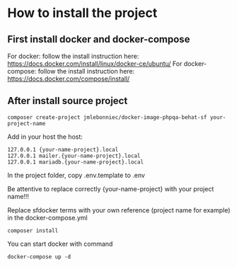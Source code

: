 # How to install the project

## First install docker and docker-compose
For docker: follow the install instruction here: https://docs.docker.com/install/linux/docker-ce/ubuntu/
For docker-compose: follow the install instruction here: https://docs.docker.com/compose/install/

## After install source project
```
composer create-project jmlebonniec/docker-image-phpqa-behat-sf your-project-name
```

Add in your host the host:
```
127.0.0.1 {your-name-project}.local
127.0.0.1 mailer.{your-name-project}.local
127.0.0.1 mariadb.{your-name-project}.local
```
In the project folder, copy .env.template to .env

Be attentive to replace correctly {your-name-project} with your project name!!!

Replace sfdocker terms with your own reference (project name for example) in the docker-compose.yml

```
composer install
```

You can start docker with command
```
docker-compose up -d
```
